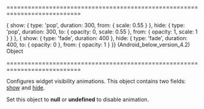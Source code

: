===========================================================================
<!--default-->{ show: { type: 'pop', duration: 300, from: { scale: 0.55 } }, hide: { type: 'pop', duration: 300, to: { opacity: 0, scale: 0.55 }, from: { opacity: 1, scale: 1 } } }, { show: { type: 'fade', duration: 400 }, hide: { type: 'fade', duration: 400, to: { opacity: 0 }, from: { opacity: 1 } }} (Android_below_version_4.2)<!--/default-->
<!--type-->Object<!--/type-->
===========================================================================

<!--shortDescription-->
Configures widget visibility animations. This object contains two fields: [show]({basewidgetpath}/Configuration/animation/#show) and [hide]({basewidgetpath}/Configuration/animation/#hide).
<!--/shortDescription-->

<!--fullDescription-->
Set this object to **null** or **undefined** to disable animation.
<!--/fullDescription-->